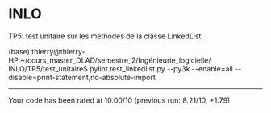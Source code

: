 # INLO

TP5: test unitaire sur les méthodes de la classe LinkedList


(base) thierry@thierry-HP:~/cours_master_DLAD/semestre_2/Ingénieurie_logicielle/
INLO/TP5/test_unitaire$ pylint test_linkedlist.py --py3k --enable=all --disable=print-statement,no-absolute-import

-------------------------------------------------------------------
Your code has been rated at 10.00/10 (previous run: 8.21/10, +1.79)

